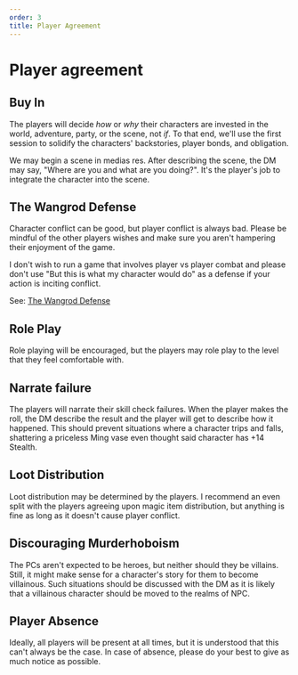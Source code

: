 ```yaml
---
order: 3
title: Player Agreement
---
```


# Player agreement

## Buy In

The players will decide *how* or *why* their characters are invested in the world, adventure, party, or the scene, not *if*. To that end, we'll use the first session to solidify the characters' backstories, player bonds, and obligation.

We may begin a scene in medias res. After describing the scene, the DM may say, "Where are you and what are you doing?". It's the player's job to integrate the character into the scene.

## The Wangrod Defense

Character conflict can be good, but player conflict is always bad. Please be mindful of the other players wishes and make sure you aren't hampering their enjoyment of the game.

I don't wish to run a game that involves player vs player combat and please don't use "But this is what my character would do" as a defense if your action is inciting conflict.

See: [The Wangrod Defense](https://www.youtube.com/watch?v=JoYR3eCFqoA)

## Role Play

Role playing will be encouraged, but the players may role play to the level that they feel comfortable with.

## Narrate failure

The players will narrate their skill check failures. When the player makes the roll, the DM describe the result and the player will get to describe how it happened. This should prevent situations where a character trips and falls, shattering a priceless Ming vase even thought said character has +14 Stealth.

## Loot Distribution

Loot distribution may be determined by the players. I recommend an even split with the players agreeing upon magic item distribution, but anything is fine as long as it doesn't cause player conflict.

## Discouraging Murderhoboism

The PCs aren't expected to be heroes, but neither should they be villains. Still, it might make sense for a character's story for them to become villainous. Such situations should be discussed with the DM as it is likely that a villainous character should be moved to the realms of NPC.

## Player Absence

Ideally, all players will be present at all times, but it is understood that this can't always be the case. In case of absence, please do your best to give as much notice as possible.
